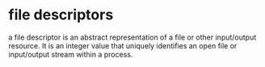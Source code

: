 # file descriptors
a file descriptor is an abstract representation of a file or other input/output resource. It is an integer value that uniquely identifies an open file or input/output stream within a process.


